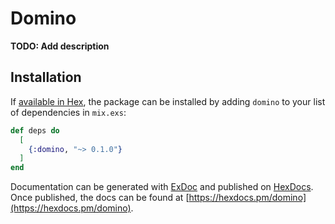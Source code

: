 # Domino

**TODO: Add description**

## Installation

If [available in Hex](https://hex.pm/docs/publish), the package can be installed
by adding `domino` to your list of dependencies in `mix.exs`:

```elixir
def deps do
  [
    {:domino, "~> 0.1.0"}
  ]
end
```

Documentation can be generated with [ExDoc](https://github.com/elixir-lang/ex_doc)
and published on [HexDocs](https://hexdocs.pm). Once published, the docs can
be found at [https://hexdocs.pm/domino](https://hexdocs.pm/domino).

